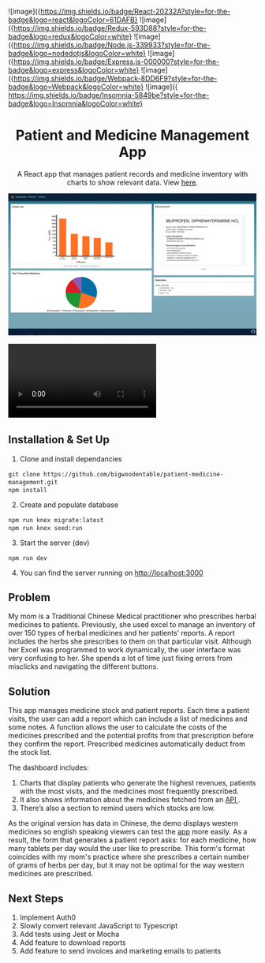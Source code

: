 ![image]({https://img.shields.io/badge/React-20232A?style=for-the-badge&logo=react&logoColor=61DAFB}
![image]({https://img.shields.io/badge/Redux-593D88?style=for-the-badge&logo=redux&logoColor=white}
![image]({https://img.shields.io/badge/Node.js-339933?style=for-the-badge&logo=nodedotjs&logoColor=white}
![image]({https://img.shields.io/badge/Express.js-000000?style=for-the-badge&logo=express&logoColor=white}
![image]({https://img.shields.io/badge/Webpack-8DD6F9?style=for-the-badge&logo=Webpack&logoColor=white}
![image]({ 	https://img.shields.io/badge/Insomnia-5849be?style=for-the-badge&logo=Insomnia&logoColor=white}


<h1 align="center">
  Patient and Medicine Management App
</h1>
<p align="center">
  A React app that manages patient records and medicine inventory with charts to show relevant data. View <a href="https://patient-stock-management.herokuapp.com/" target="_blank">here</a>.
</p>


![demo](https://github.com/bigwoodentable/patient-medicine-management/blob/main/server/public/images/demo.png?raw=true)

![demo](https://github.com/bigwoodentable/patient-medicine-management/blob/main/server/public/videos/Demo-Patient-Stock-Management-Explanation.mov?raw=true)

## Installation & Set Up

1. Clone and install dependancies

```
git clone https://github.com/bigwoodentable/patient-medicine-management.git 
npm install 
```
2. Create and populate database 

```
npm run knex migrate:latest
npm run knex seed:run
```

3. Start the server (dev)

```
npm run dev 
```
4. You can find the server running on [http://localhost:3000](http://localhost:3000)

## Problem 

My mom is a Traditional Chinese Medical practitioner who prescribes herbal medicines to patients. Previously, she used excel to manage an inventory of over 150 types of herbal medicines and her patients’ reports. A report includes the herbs she prescribes to them on that particular visit. Although her Excel was programmed to work dynamically, the user interface was very confusing to her. She spends a lot of time just fixing errors from misclicks and navigating the different buttons. 

## Solution 

This app manages medicine stock and patient reports. Each time a patient visits, the user can add a report which can include a list of medicines and some notes. A function allows the user to calculate the costs of the medicines prescribed and the potential profits from that prescription before they confirm the report. Prescribed medicines automatically deduct from the stock list.

The dashboard includes:
1. Charts that display patients who generate the highest revenues, patients with the most visits, and the medicines most frequently prescribed. 
2. It also shows information about the medicines fetched from an <a href="#" target="_blank"> API </a>. 
3. There’s also a section to remind users which stocks are low.

As the original version has data in Chinese, the demo displays western medicines so english speaking viewers can test the <a href="https://patient-stock-management.herokuapp.com/" target="_blank">app</a> more easily. As a result, the form that generates a patient report asks: for each medicine, how many tablets per day would the user like to prescribe. This form's format coincides with my mom's practice where she prescribes a certain number of grams of herbs per day, but it may not be optimal for the way western medicines are prescribed. 

## Next Steps
1. Implement Auth0
2. Slowly convert relevant JavaScript to Typescript
3. Add tests using Jest or Mocha
4. Add feature to download reports
5. Add feature to send invoices and marketing emails to patients
